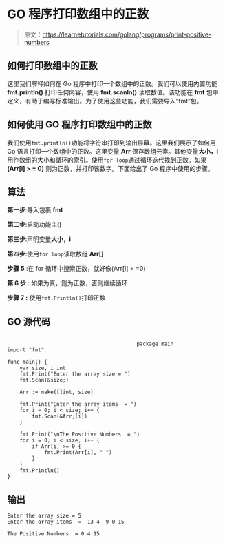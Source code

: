 # GO 程序打印数组中的正数

> 原文：<https://learnetutorials.com/golang/programs/print-positive-numbers>

## 如何打印数组中的正数

这里我们解释如何在 Go 程序中打印一个数组中的正数。我们可以使用内置功能 **fmt.println()** 打印任何内容，使用 **fmt.scanln()** 读取数值。该功能在 **fmt** 包中定义，有助于编写标准输出。为了使用这些功能，我们需要导入“fmt”包。

## 如何使用 GO 程序打印数组中的正数

我们使用`fmt.println()`功能将字符串打印到输出屏幕。这里我们展示了如何用 Go 语言打印一个数组中的正数。这里变量 **Arr** 保存数组元素。其他变量**大小，i** 用作数组的大小和循环的索引。使用`for loop`通过循环迭代找到正数。如果 **(Arr[i] > = 0)** 则为正数，并打印该数字。下面给出了 Go 程序中使用的步骤。

## 算法

**第一步**:导入包裹 **fmt**

**第二步**:启动功能**主()**

**第三步**:声明变量**大小，i**

**第四步**:使用`for loop`读取数组 **Arr[]**

**步骤 5** :在 for 循环中搜索正数，就好像(Arr[i] > =0)

****第 6 步** :** 如果为真，则为正数，否则继续循环

****步骤 7** :** 使用`fmt.Println()`打印正数

## GO 源代码

```

                                          package main
import "fmt"

func main() {
    var size, i int
    fmt.Print("Enter the array size = ")
    fmt.Scan(&size;)

    Arr := make([]int, size)

    fmt.Print("Enter the array items  = ")
    for i = 0; i < size; i++ {
        fmt.Scan(&Arr;[i])
    }

    fmt.Print("\nThe Positive Numbers  = ")
    for i = 0; i < size; i++ {
        if Arr[i] >= 0 {
            fmt.Print(Arr[i], " ")
        }
    }
    fmt.Println()
}

```

## 输出

```
Enter the array size = 5
Enter the array items  = -13 4 -9 0 15

The Positive Numbers  = 0 4 15 
```